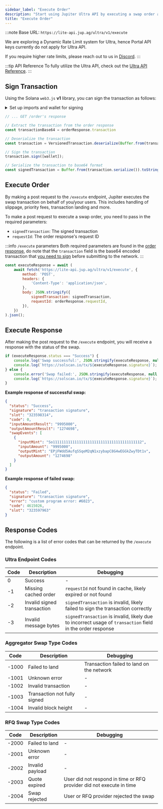 ```yaml
---
sidebar_label: "Execute Order"
description: "Start using Jupiter Ultra API by executing a swap order and getting the execution status."
title: "Execute Order"
---
```


<head>
    <title>Execute Order</title>
    <meta name="twitter:card" content="summary" />
</head>

:::note
Base URL: `https://lite-api.jup.ag/ultra/v1/execute`

We are exploring a Dynamic Rate Limit system for Ultra, hence Portal API keys currently do not apply for Ultra API.

If you require higher rate limits, please reach out to us in [Discord](https://discord.gg/jup).
:::

:::tip API Reference
To fully utilize the Ultra API, check out the [Ultra API Reference](/docs/api/ultra-api/execute.api.mdx).
:::

## Sign Transaction

Using the Solana `web3.js` **v1** library, you can sign the transaction as follows:

<details>
  <summary>
    Set up imports and wallet for signing
  </summary>

```bash
npm install @solana/web3.js@1 # Using v1 of web3.js instead of v2
npm install bs58
npm install dotenv # if required for wallet setup
```

:::note
- You can paste in your private key for testing purposes but this is not recommended for production applications.
- If you want to store your private key in the project directly, you can do it via a `.env` file.
:::

To set up a development wallet via `.env` file, you can use the following script.

```jsx
// index.js
import { Keypair } from '@solana/web3.js';
import dotenv from 'dotenv';
require('dotenv').config();

const wallet = Keypair.fromSecretKey(bs58.decode(process.env.PRIVATE_KEY || ''));
```

```bash
# .env
PRIVATE_KEY=""
```

To set up a development wallet via a wallet generated via [Solana CLI](https://solana.com/docs/intro/installation#solana-cli-basics), you can use the following script.

```jsx
import { Keypair } from '@solana/web3.js';
import fs from 'fs';

const privateKeyArray = JSON.parse(fs.readFileSync('/Path/To/.config/solana/id.json', 'utf8').trim());
const wallet = Keypair.fromSecretKey(new Uint8Array(privateKeyArray));
```

</details>

```jsx
// ... GET /order's response

// Extract the transaction from the order response
const transactionBase64 = orderResponse.transaction

// Deserialize the transaction
const transaction = VersionedTransaction.deserialize(Buffer.from(transactionBase64, 'base64'));

// Sign the transaction
transaction.sign([wallet]);

// Serialize the transaction to base64 format
const signedTransaction = Buffer.from(transaction.serialize()).toString('base64');
```

## Execute Order

By making a post request to the `/execute` endpoint, Jupiter executes the swap transaction on behalf of you/your users. This includes handling of slippage, priority fees, transaction landing and more.

To make a post request to execute a swap order, you need to pass in the required parameters:

- `signedTransaction`: The signed transaction
- `requestId`: The order response's request ID

:::info `/execute` parameters
Both required parameters are found in the [order response](/docs/ultra-api/get-order#order-response), do note that the `transaction` field is the base64 encoded transaction that [you need to sign](#sign-transaction) before submitting to the network.
:::

```jsx
const executeResponse = await (
    await fetch('https://lite-api.jup.ag/ultra/v1/execute', {
        method: 'POST',
        headers: {
            'Content-Type': 'application/json',
        },
        body: JSON.stringify({
            signedTransaction: signedTransaction,
            requestId: orderResponse.requestId,
        }),
    })
).json();
```

## Execute Response

After making the post request to the `/execute` endpoint, you will receive a response with the status of the swap.

```jsx
if (executeResponse.status === "Success") {
    console.log('Swap successful:', JSON.stringify(executeResponse, null, 2));
    console.log(`https://solscan.io/tx/${executeResponse.signature}`);
} else {
    console.error('Swap failed:', JSON.stringify(executeResponse, null, 2));
    console.log(`https://solscan.io/tx/${executeResponse.signature}`);
}
```

**Example response of successful swap:**

```json
{
  "status": "Success",
  "signature": "transaction signature",
  "slot": "323598314",
  "code": 0,
  "inputAmountResult": "9995000",
  "outputAmountResult": "1274698",
  "swapEvents": [
    {
      "inputMint": "So11111111111111111111111111111111111111112",
      "inputAmount": "9995000",
      "outputMint": "EPjFWdd5AufqSSqeM2qN1xzybapC8G4wEGGkZwyTDt1v",
      "outputAmount": "1274698"
    }
  ]
}
```

**Example response of failed swap:**

```json
{
  "status": "Failed",
  "signature": "transaction signature",
  "error": "custom program error: #6023",
  "code": 4615026,
  "slot": "323597963"
}
```

## Response Codes

The following is a list of error codes that can be returned by the `/execute` endpoint.

### Ultra Endpoint Codes

| Code | Description | Debugging |
|------|-------------|-----------|
| 0 | Success | - |
| -1 | Missing cached order | `requestId` not found in cache, likely expired or not found |
| -2 | Invalid signed transaction | `signedTransaction` is invalid, likely failed to sign the transaction correctly |
| -3 | Invalid message bytes | `signedTransaction` is invalid, likely due to incorrect usage of `transaction` field in the order response |

### Aggregator Swap Type Codes

| Code | Description | Debugging |
|------|-------------|-----------|
| -1000 | Failed to land | Transaction failed to land on the network |
| -1001 | Unknown error | - |
| -1002 | Invalid transaction | - |
| -1003 | Transaction not fully signed | - |
| -1004 | Invalid block height | - |

### RFQ Swap Type Codes

| Code | Description | Debugging |
|------|-------------|-----------|
| -2000 | Failed to land | - |
| -2001 | Unknown error | - |
| -2002 | Invalid payload | - |
| -2003 | Quote expired | User did not respond in time or RFQ provider did not execute in time |
| -2004 | Swap rejected | User or RFQ provider rejected the swap |
